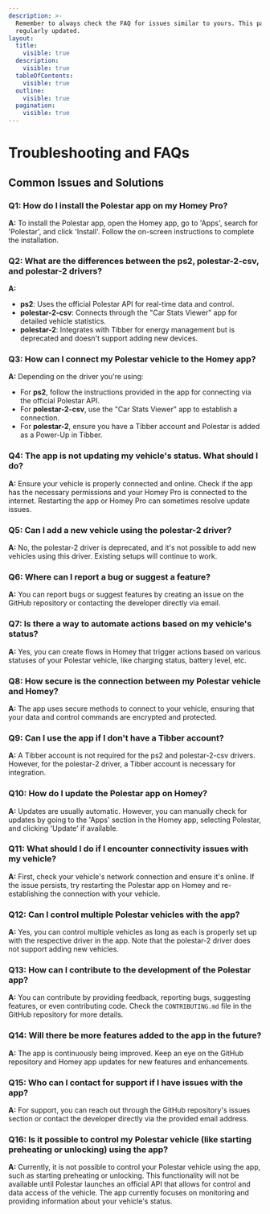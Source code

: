 ```yaml
---
description: >-
  Remember to always check the FAQ for issues similar to yours. This page is
  regularly updated.
layout:
  title:
    visible: true
  description:
    visible: true
  tableOfContents:
    visible: true
  outline:
    visible: true
  pagination:
    visible: true
---
```


# Troubleshooting and FAQs

## **Common Issues and Solutions**

### **Q1: How do I install the Polestar app on my Homey Pro?**

**A:** To install the Polestar app, open the Homey app, go to 'Apps', search for 'Polestar', and click 'Install'. Follow the on-screen instructions to complete the installation.

### **Q2: What are the differences between the ps2, polestar-2-csv, and polestar-2 drivers?**

**A:**

* **ps2**: Uses the official Polestar API for real-time data and control.
* **polestar-2-csv**: Connects through the "Car Stats Viewer" app for detailed vehicle statistics.
* **polestar-2**: Integrates with Tibber for energy management but is deprecated and doesn't support adding new devices.

### **Q3: How can I connect my Polestar vehicle to the Homey app?**

**A:** Depending on the driver you're using:

* For **ps2**, follow the instructions provided in the app for connecting via the official Polestar API.
* For **polestar-2-csv**, use the "Car Stats Viewer" app to establish a connection.
* For **polestar-2**, ensure you have a Tibber account and Polestar is added as a Power-Up in Tibber.

### **Q4: The app is not updating my vehicle's status. What should I do?**

**A:** Ensure your vehicle is properly connected and online. Check if the app has the necessary permissions and your Homey Pro is connected to the internet. Restarting the app or Homey Pro can sometimes resolve update issues.

### **Q5: Can I add a new vehicle using the polestar-2 driver?**

**A:** No, the polestar-2 driver is deprecated, and it's not possible to add new vehicles using this driver. Existing setups will continue to work.

### **Q6: Where can I report a bug or suggest a feature?**

**A:** You can report bugs or suggest features by creating an issue on the GitHub repository or contacting the developer directly via email.

### **Q7: Is there a way to automate actions based on my vehicle's status?**

**A:** Yes, you can create flows in Homey that trigger actions based on various statuses of your Polestar vehicle, like charging status, battery level, etc.

### **Q8: How secure is the connection between my Polestar vehicle and Homey?**

**A:** The app uses secure methods to connect to your vehicle, ensuring that your data and control commands are encrypted and protected.

### **Q9: Can I use the app if I don't have a Tibber account?**

**A:** A Tibber account is not required for the ps2 and polestar-2-csv drivers. However, for the polestar-2 driver, a Tibber account is necessary for integration.

### **Q10: How do I update the Polestar app on Homey?**

**A:** Updates are usually automatic. However, you can manually check for updates by going to the 'Apps' section in the Homey app, selecting Polestar, and clicking 'Update' if available.

### **Q11: What should I do if I encounter connectivity issues with my vehicle?**

**A:** First, check your vehicle's network connection and ensure it's online. If the issue persists, try restarting the Polestar app on Homey and re-establishing the connection with your vehicle.

### **Q12: Can I control multiple Polestar vehicles with the app?**

**A:** Yes, you can control multiple vehicles as long as each is properly set up with the respective driver in the app. Note that the polestar-2 driver does not support adding new vehicles.

### **Q13: How can I contribute to the development of the Polestar app?**

**A:** You can contribute by providing feedback, reporting bugs, suggesting features, or even contributing code. Check the `CONTRIBUTING.md` file in the GitHub repository for more details.

### **Q14: Will there be more features added to the app in the future?**

**A:** The app is continuously being improved. Keep an eye on the GitHub repository and Homey app updates for new features and enhancements.

### **Q15: Who can I contact for support if I have issues with the app?**

**A:** For support, you can reach out through the GitHub repository's issues section or contact the developer directly via the provided email address.

### **Q16: Is it possible to control my Polestar vehicle (like starting preheating or unlocking) using the app?**

**A:** Currently, it is not possible to control your Polestar vehicle using the app, such as starting preheating or unlocking. This functionality will not be available until Polestar launches an official API that allows for control and data access of the vehicle. The app currently focuses on monitoring and providing information about your vehicle's status.
